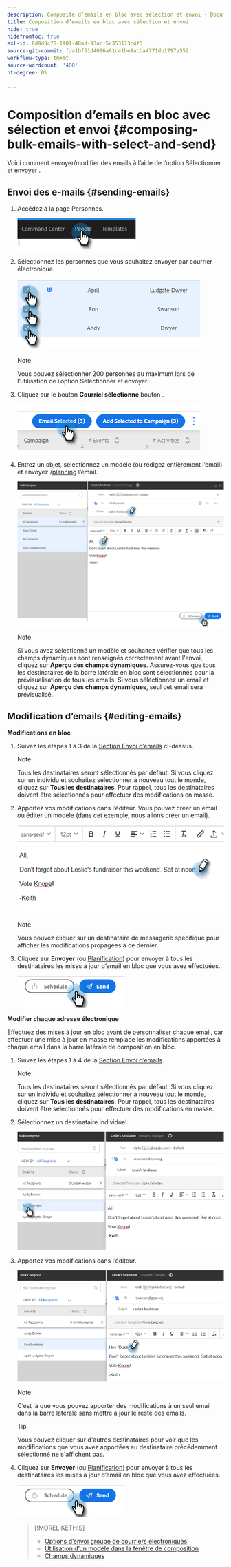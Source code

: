 ```yaml
---
description: Composite d’emails en bloc avec sélection et envoi - Documents Marketo - Documentation du produit
title: Composition d’emails en bloc avec sélection et envoi
hide: true
hidefromtoc: true
exl-id: 8d9d0c78-1f01-48ad-93ac-5c353173c4f3
source-git-commit: fda1bf51d4016a61c41be9acba4771db1797a552
workflow-type: tm+mt
source-wordcount: '400'
ht-degree: 0%

---
```


# Composition d’emails en bloc avec sélection et envoi {#composing-bulk-emails-with-select-and-send}

Voici comment envoyer/modifier des emails à l’aide de l’option Sélectionner et envoyer .

## Envoi des e-mails {#sending-emails}

1. Accédez à la page Personnes.

   ![](assets/composing-bulk-emails-with-select-and-send-1.png)

1. Sélectionnez les personnes que vous souhaitez envoyer par courrier électronique.

   ![](assets/composing-bulk-emails-with-select-and-send-2.png)

   >[!NOTE]
   >
   >Vous pouvez sélectionner 200 personnes au maximum lors de l’utilisation de l’option Sélectionner et envoyer.

1. Cliquez sur le bouton **Courriel sélectionné** bouton .

   ![](assets/composing-bulk-emails-with-select-and-send-3.png)

1. Entrez un objet, sélectionnez un modèle (ou rédigez entièrement l’email) et envoyez /[planning](/help/marketo/product-docs/marketo-sales-connect/email/using-the-compose-window/scheduling-an-email.md) l’email.

   ![](assets/composing-bulk-emails-with-select-and-send-4.png)

   >[!NOTE]
   >
   >Si vous avez sélectionné un modèle et souhaitez vérifier que tous les champs dynamiques sont renseignés correctement avant l&#39;envoi, cliquez sur **Aperçu des champs dynamiques**. Assurez-vous que tous les destinataires de la barre latérale en bloc sont sélectionnés pour la prévisualisation de tous les emails. Si vous sélectionnez un email et cliquez sur **Aperçu des champs dynamiques**, seul cet email sera prévisualisé.

## Modification d’emails {#editing-emails}

**Modifications en bloc**

1. Suivez les étapes 1 à 3 de la [Section Envoi d’emails](#sending-emails) ci-dessus.

   >[!NOTE]
   >
   >Tous les destinataires seront sélectionnés par défaut. Si vous cliquez sur un individu et souhaitez sélectionner à nouveau tout le monde, cliquez sur **Tous les destinataires**. Pour rappel, tous les destinataires doivent être sélectionnés pour effectuer des modifications en masse.

1. Apportez vos modifications dans l’éditeur. Vous pouvez créer un email ou éditer un modèle (dans cet exemple, nous allons créer un email).

   ![](assets/composing-bulk-emails-with-select-and-send-5.png)

   >[!NOTE]
   >
   >Vous pouvez cliquer sur un destinataire de messagerie spécifique pour afficher les modifications propagées à ce dernier.

1. Cliquez sur **Envoyer** (ou [Planification](/help/marketo/product-docs/marketo-sales-connect/email/using-the-compose-window/scheduling-an-email.md)) pour envoyer à tous les destinataires les mises à jour d’email en bloc que vous avez effectuées.

   ![](assets/composing-bulk-emails-with-select-and-send-6.png)

**Modifier chaque adresse électronique**

Effectuez des mises à jour en bloc avant de personnaliser chaque email, car effectuer une mise à jour en masse remplace les modifications apportées à chaque email dans la barre latérale de composition en bloc.

1. Suivez les étapes 1 à 4 de la [Section Envoi d’emails](#sending-emails).

   >[!NOTE]
   >
   >Tous les destinataires seront sélectionnés par défaut. Si vous cliquez sur un individu et souhaitez sélectionner à nouveau tout le monde, cliquez sur **Tous les destinataires**. Pour rappel, tous les destinataires doivent être sélectionnés pour effectuer des modifications en masse.

1. Sélectionnez un destinataire individuel.

   ![](assets/composing-bulk-emails-with-select-and-send-7.png)

1. Apportez vos modifications dans l’éditeur.

   ![](assets/composing-bulk-emails-with-select-and-send-8.png)

   >[!NOTE]
   >
   >C’est là que vous pouvez apporter des modifications à un seul email dans la barre latérale sans mettre à jour le reste des emails.

   >[!TIP]
   >
   >Vous pouvez cliquer sur d&#39;autres destinataires pour voir que les modifications que vous avez apportées au destinataire précédemment sélectionné ne s&#39;affichent pas.

1. Cliquez sur **Envoyer** (ou [Planification](/help/marketo/product-docs/marketo-sales-connect/email/using-the-compose-window/scheduling-an-email.md)) pour envoyer à tous les destinataires les mises à jour d’email en bloc que vous avez effectuées.

   ![](assets/composing-bulk-emails-with-select-and-send-9.png)

   >[!MORELIKETHIS]
   >
   >* [Options d’envoi groupé de courriers électroniques](/help/marketo/product-docs/marketo-sales-insight/actions/email/using-the-compose-window/bulk-emailing-options.md)
   >* [Utilisation d’un modèle dans la fenêtre de composition](/help/marketo/product-docs/marketo-sales-connect/email/using-the-compose-window/using-a-template-in-the-compose-window.md)
   >* [Champs dynamiques](/help/marketo/product-docs/marketo-sales-connect/templates/dynamic-fields/how-to-insert-dynamic-fields.md)

